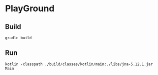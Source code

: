 # PlayGround

## Build

```shell 
gradle build
```

## Run

```shell 
kotlin -classpath ./build/classes/kotlin/main:./libs/jna-5.12.1.jar Main  
```